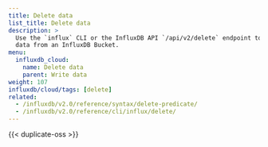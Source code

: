 ```yaml
---
title: Delete data
list_title: Delete data
description: >
  Use the `influx` CLI or the InfluxDB API `/api/v2/delete` endpoint to delete
  data from an InfluxDB Bucket.
menu:
  influxdb_cloud:
    name: Delete data
    parent: Write data
weight: 107
influxdb/cloud/tags: [delete]
related:
  - /influxdb/v2.0/reference/syntax/delete-predicate/
  - /influxdb/v2.0/reference/cli/influx/delete/
---
```


{{< duplicate-oss >}}